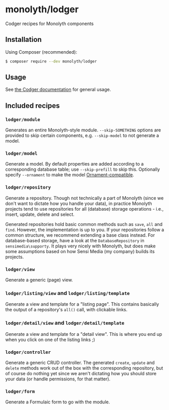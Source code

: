 # monolyth/lodger
Codger recipes for Monolyth components

## Installation
Using Composer (recommended):

```sh
$ composer require --dev monolyth/lodger
```

## Usage
See [the Codger documentation](https://codger.monomelodies.nl) for general
usage.

## Included recipes

### `lodger/module`
Generates an entire Monolyth-style module. `--skip-SOMETHING` options are
provided to skip certain components, e.g. `--skip-model` to not generate a
model.

### `lodger/model`
Generate a model. By default properties are added according to a corresponding
database table; use `--skip-prefill` to skip this. Optionally specify
`--ornament` to make the model [Ornament-compatible](https://ornament.monomelodies.nl).

### `lodger/repository`
Generate a repository. Though not technically a part of Monolyth (since we
don't want to dictate how you handle your data), in practice Monolyth projects
tend to use repositories for all (database) storage operations - i.e., insert,
update, delete and select.

Generated repositories hold basic common methods such as `save`, `all` and
`find`. However, the implementation is up to you. If your repositories follow a
common structure, we recommend extending a base class instead. For
database-based storage, have a look at the `DatabaseRepository` in
`sensimedia\supporty`. It plays very nicely with Monolyth, but does make some
assumptions based on how Sensi Media (my company) builds its projects.

### `lodger/view`
Generate a generic (page) view.

### `lodger/listing/view` and `lodger/listing/template`
Generate a view and template for a "listing page". This contains basically the
output of a repository's `all()` call, with clickable links.

### `lodger/detail/view` and `lodger/detail/template`
Generate a view and template for a "detail view". This is where you end up when
you click on one of the listing links ;)

### `lodger/controller`
Generate a generic CRUD controller. The generated `create`, `update` and
`delete` methods work out of the box with the corresponding repository, but of
course do nothing yet since we aren't dictating how you should store your data
(or handle permissions, for that matter).

### `lodger/form`
Generate a Formulaic form to go with the module.

